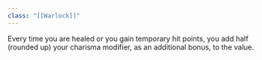 ```yaml
---
class: "[[Warlock]]"
---
```

Every time you are healed or you gain temporary hit points, you add half (rounded up) your charisma modifier, as an additional bonus, to the value.